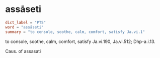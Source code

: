 # assāseti

``` toml
dict_label = "PTS"
word = "assāseti"
summary = "to console, soothe, calm, comfort, satisfy Ja.vi.1"
```

to console, soothe, calm, comfort, satisfy Ja.vi.190, Ja.vi.512; Dhp\-a.i.13.

Caus. of assasati

